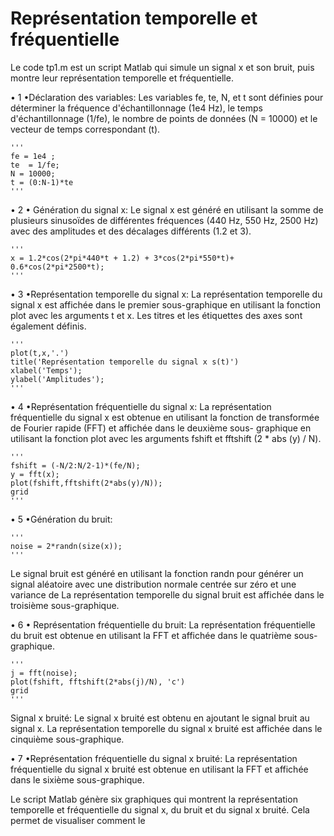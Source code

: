# Représentation temporelle et fréquentielle

Le code tp1.m est un script Matlab qui simule un signal x et son bruit, puis montre leur représentation temporelle et fréquentielle.

  • 1 •Déclaration des variables:
    Les variables fe, te, N, et t sont définies pour déterminer la fréquence d'échantillonnage (1e4 Hz), le temps d'échantillonnage (1/fe), le nombre de points de données (N = 10000) et le vecteur de temps correspondant (t).
    
    '''
    fe = 1e4 ; 
    te  = 1/fe; 
    N = 10000;
    t = (0:N-1)*te
    '''

  • 2 • Génération du signal x:
    Le signal x est généré en utilisant la somme de plusieurs sinusoïdes de différentes fréquences (440 Hz, 550 Hz, 2500 Hz) avec des amplitudes et des décalages différents (1.2 et 3).
    
    '''
    x = 1.2*cos(2*pi*440*t + 1.2) + 3*cos(2*pi*550*t)+ 0.6*cos(2*pi*2500*t);
    '''

   • 3 •Représentation temporelle du signal x:
    La représentation temporelle du signal x est affichée dans le premier sous-graphique en utilisant la fonction plot avec les arguments t et x. Les titres et     les étiquettes des axes sont également définis.
    
    '''
    plot(t,x,'.')
    title('Représentation temporelle du signal x s(t)')
    xlabel('Temps'); 
    ylabel('Amplitudes'); 
    '''

   • 4 •Représentation fréquentielle du signal x:
   La représentation fréquentielle du signal x est obtenue en utilisant la fonction de transformée de Fourier rapide (FFT) et affichée dans le deuxième sous-       graphique en utilisant la fonction plot avec les arguments fshift et fftshift (2 * abs (y) / N).
    
    '''
    fshift = (-N/2:N/2-1)*(fe/N);
    y = fft(x);
    plot(fshift,fftshift(2*abs(y)/N));
    grid
    '''
    
   • 5 •Génération du bruit:
   
    '''
    noise = 2*randn(size(x));
    '''
    
   Le signal bruit est généré en utilisant la fonction randn pour générer un signal aléatoire avec une distribution normale centrée sur zéro et une variance de    La représentation temporelle du signal bruit est affichée dans le troisième sous-graphique.

  • 6 • Représentation fréquentielle du bruit:
   La représentation fréquentielle du bruit est obtenue en utilisant la FFT et affichée dans le quatrième sous-graphique.
   
    '''
    j = fft(noise);
    plot(fshift, fftshift(2*abs(j)/N), 'c')
    grid
    '''
   

   Signal x bruité:
    Le signal x bruité est obtenu en ajoutant le signal bruit au signal x. La représentation temporelle du signal x bruité est affichée dans le cinquième sous-graphique.

   • 7  •Représentation fréquentielle du signal x bruité:
   La représentation fréquentielle du signal x bruité est obtenue en utilisant la FFT et affichée dans le sixième sous-graphique.

Le script Matlab génère six graphiques qui montrent la représentation temporelle et fréquentielle du signal x, du bruit et du signal x bruité. Cela permet de visualiser comment le
